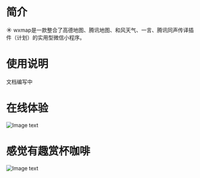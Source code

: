 # 简介
☀️ wxmap是一款整合了高德地图、腾讯地图、和风天气、一言、腾讯同声传译插件（计划）的实用型微信小程序。
</hr>

# 使用说明
 文档编写中

</hr>

# 在线体验
![Image text](https://github.com/tomato-cc/wxmap/blob/master/ty.jpg)
 
# 感觉有趣赏杯咖啡

![Image text](https://github.com/tomato-cc/wxmap/blob/master/zhifu.jpg)

